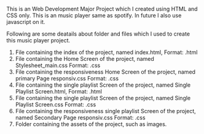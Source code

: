 This is an Web Development Major Project which I created using HTML and CSS only. This is an music player same as spotify. 
In future I also use javascript on it.

Following are some deatails about folder and files which I used to create this music player project.
 1. File containing the index of the project, named index.html, Format: .html
 2. File containing the Home Screen of the project, named Stylesheet_main.css Format: .css
 3. File containing the responsiveness Home Screen of the project, named primary Page responsiv.css Format: .css
 4. File containing the single playlist Screen of the project, named Single Playlist Screen.html, Format: .html
 5. File containing the single playlist Screen of the project, named Single Playlist Screen.css Format: .css
 6. File containing the responsiveness single playlist Screen of the project, named Secondary Page responsiv.css Format: .css
 7. Folder containing the assets of the project, such as images.
